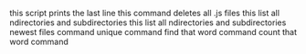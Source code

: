 this script prints the last line
this command deletes all .js files
this list all ndirectories and subdirectories
this list all ndirectories and subdirectories
newest files command
unique command
find that word command
count that word command
